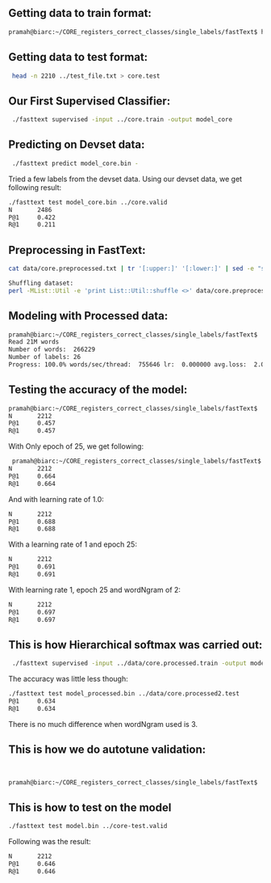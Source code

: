 ## Getting data to train format:
```bash
pramah@biarc:~/CORE_registers_correct_classes/single_labels/fastText$ head -n 17589 ../train_file.txt > core.train
```
## Getting data to test format:
```bash
 head -n 2210 ../test_file.txt > core.test
```
## Our First Supervised Classifier:
```bash
 ./fasttext supervised -input ../core.train -output model_core
```
## Predicting on Devset data:
```bash
 ./fasttext predict model_core.bin -
 ```
 Tried a few labels from the devset data. Using our devset data, we get following result:
 ```bash
 ./fasttext test model_core.bin ../core.valid
N       2486
P@1     0.422
R@1     0.211
 ```
## Preprocessing in FastText:
 ```bash
 cat data/core.preprocessed.txt | tr '[:upper:]' '[:lower:]' | sed -e "s/'/ ' /g" -e 's/"//g' -e 's/\./ \. /g' -e 's/<br \/>/ /g' -e 's/,/ , /g' -e 's/(/ ( /g' -e 's/)/ ) /g' -e 's/\!/ \! /g' -e 's/\?/ \? /g' -e 's/\;/ /g' -e 's/\:/ /g' |  sed 's/\,//g' | sed 's/\.//g' > data/core.preprocessed6.txt
 
 Shuffling dataset:
perl -MList::Util -e 'print List::Util::shuffle <>' data/core.preprocessed6.txt > data/core.preprocessed7.txt

 ```
 ## Modeling with Processed data:
  ```bash
 pramah@biarc:~/CORE_registers_correct_classes/single_labels/fastText$ ./fasttext supervised -input ../data/core.processed.train -output model_processed
Read 21M words
Number of words:  266229
Number of labels: 26
Progress: 100.0% words/sec/thread:  755646 lr:  0.000000 avg.loss:  2.058319 ETA:   0h 0m 0s
 ```
 ## Testing the accuracy of the model: 
   ```bash
 pramah@biarc:~/CORE_registers_correct_classes/single_labels/fastText$ ./fasttext test model_processed.bin ../data/core.processed2.test
N       2212
P@1     0.457
R@1     0.457

   ```
   
  With Only epoch of 25, we get following:
  
 ```bash
  pramah@biarc:~/CORE_registers_correct_classes/single_labels/fastText$ ./fasttext test model_processed.bin ../data/core.processed2.test
N       2212
P@1     0.664
R@1     0.664
  ```
 And with learning rate of 1.0:
```bash
N       2212
P@1     0.688
R@1     0.688
```
With a learning rate of 1 and epoch 25:
```bash
N       2212
P@1     0.691
R@1     0.691

```
With learning rate 1, epoch 25 and wordNgram of 2:
```bash
N       2212
P@1     0.697
R@1     0.697

```
## This is how Hierarchical softmax was carried out:
```bash
 ./fasttext supervised -input ../data/core.processed.train -output model_processed -lr 1.0 -epoch 25 -wordNgrams 2 -bucket 200000 -dim 50 -loss hs
```
The accuracy was little less though:
```bash
./fasttext test model_processed.bin ../data/core.processed2.test                          N       2212
P@1     0.634
R@1     0.634
```
  There is no much difference when wordNgram used is 3.
 ## This is how we do autotune validation:  
```bash 


pramah@biarc:~/CORE_registers_correct_classes/single_labels/fastText$ ./fasttext supervised -input ../train_file_processed.txt -output model -autotune-validation ../core-test.valid
```

## This is how to test on the model 
```bash
./fasttext test model.bin ../core-test.valid
```

Following was the result: 
```bash
N       2212
P@1     0.646
R@1     0.646

```
